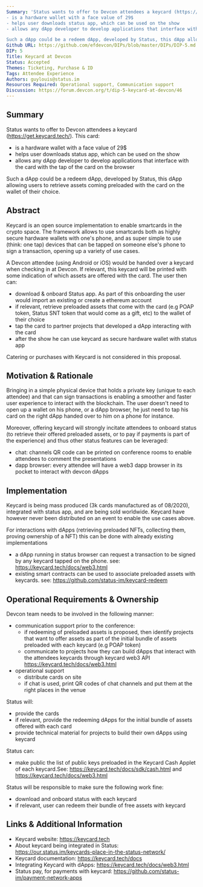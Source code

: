 ```yaml
---
Summary: 'Status wants to offer to Devcon attendees a keycard (https://get.keycard.tech/). This card:
- is a hardware wallet with a face value of 29$
- helps user downloads status app, which can be used on the show
- allows any dApp developer to develop applications that interface with the card with the tap of the card on the browser 

Such a dApp could be a redeem dApp, developed by Status, this dApp allowing users to retrieve assets coming preloaded with the card on the wallet of their choice.'
Github URL: https://github.com/efdevcon/DIPs/blob/master/DIPs/DIP-5.md
DIP: 5
Title: Keycard at Devcon
Status: Accepted
Themes: Ticketing, Purchase & ID
Tags: Attendee Experience
Authors: guylouis@status.im
Resources Required: Operational support, Communication support
Discussion: https://forum.devcon.org/t/dip-5-keycard-at-devcon/46
---
```


## Summary

Status wants to offer to Devcon attendees a keycard (https://get.keycard.tech/). This card:

- is a hardware wallet with a face value of 29$
- helps user downloads status app, which can be used on the show
- allows any dApp developer to develop applications that interface with the card with the tap of the card on the browser

Such a dApp could be a redeem dApp, developed by Status, this dApp allowing users to retrieve assets coming preloaded with the card on the wallet of their choice.

## Abstract

Keycard is an open source implementation to enable smartcards in the crypto space. The framework allows to use smartcards both as highly secure hardware wallets with one's phone, and as super simple to use (think: one tap) devices that can be tapped on someone else's phone to sign a transaction, opening up a variety of use cases.

A Devcon attendee (using Android or iOS) would be handed over a keycard when checking in at Devcon. If relevant, this keycard will be printed with some indication of which assets are offered with the card. The user then can:

- download & onboard Status app. As part of this onboarding the user would import an existing or create a ethereum account
- if relevant, retrieve preloaded assets that come with the card (e.g POAP token, Status SNT token that would come as a gift, etc) to the wallet of their choice
- tap the card to partner projects that developed a dApp interacting with the card
- after the show he can use keycard as secure hardware wallet with status app

Catering or purchases with Keycard is not considered in this proposal.

## Motivation & Rationale

Bringing in a simple physical device that holds a private key (unique to each attendee) and that can sign transactions is enabling a smoother and faster user experience to interact with the blockchain. The user doesn't need to open up a wallet on his phone, or a dApp browser, he just need to tap his card on the right dApp handed over to him on a phone for instance.

Moreover, offering keycard will strongly incitate attendees to onboard status (to retrieve their offered preloaded assets, or to pay if payments is part of the experience) and thus other status features can be leveraged:

- chat: channels QR code can be printed on conference rooms to enable attendees to comment the presentations
- dapp browser: every attendee will have a web3 dapp browser in its pocket to interact with devcon dApps

## Implementation

Keycard is being mass produced (3k cards manufactured as of 08/2020), integrated with status app, and are being sold worldwide. Keycard have however never been distributed on an event to enable the use cases above.

For interactions with dApps (retrieving preloaded NFTs, collecting them, proving ownership of a NFT) this can be done with already existing implementations

- a dApp running in status browser can request a transaction to be signed by any keycard tapped on the phone. see: https://keycard.tech/docs/web3.html
- existing smart contracts can be used to associate preloaded assets with keycards. see: https://github.com/status-im/keycard-redeem

## Operational Requirements & Ownership

Devcon team needs to be involved in the following manner:

- communication support prior to the conference:
  - if redeeming of preloaded assets is proposed, then identify projects that want to offer assets as part of the initial bundle of assets preloaded with each keycard (e.g POAP token)
  - communicate to projects how they can build dApps that interact with the attendees keycards through keycard web3 API https://keycard.tech/docs/web3.html
- operational support
  - distribute cards on site
  - if chat is used, print QR codes of chat channels and put them at the right places in the venue

Status will:

- provide the cards
- if relevant, provide the redeeming dApps for the initial bundle of assets offered with each card
- provide technical material for projects to build their own dApps using keycard

Status can:

- make public the list of public keys preloaded in the Keycard Cash Applet of each keycard.See: https://keycard.tech/docs/sdk/cash.html and https://keycard.tech/docs/web3.html

Status will be responsible to make sure the following work fine:

- download and onboard status with each keycard
- if relevant, user can redeem their bundle of free assets with keycard

## Links & Additional Information

- Keycard website: https://keycard.tech
- About keycard being integrated in Status: https://our.status.im/keycards-place-in-the-status-network/
- Keycard documentation: https://keycard.tech/docs
- Integrating Keycard with dApps: https://keycard.tech/docs/web3.html
- Status pay, for payments with keycard: https://github.com/status-im/payment-network-apps
